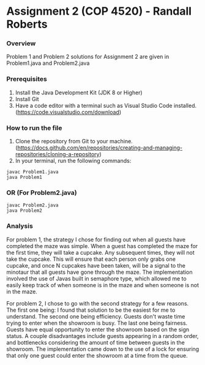 # Assignment 2 (COP 4520) - Randall Roberts

### Overview
Problem 1 and Problem 2 solutions for Assignment 2 are given in Problem1.java and Problem2.java

### Prerequisites
1. Install the Java Development Kit (JDK 8 or Higher)
2. Install Git
2. Have a code editor with a terminal such as Visual Studio Code installed. (https://code.visualstudio.com/download)

### How to run the file
1. Clone the repository from Git to your machine. (https://docs.github.com/en/repositories/creating-and-managing-repositories/cloning-a-repository)
2. In your terminal, run the following commands:
```
javac Problem1.java
java Problem1
```
### OR (For Problem2.java)
```
javac Problem2.java
java Problem2
```

### Analysis

For problem 1, the strategy I chose for finding out when all guests have completed the maze was simple. When a guest has completed the maze for the first time,
they will take a cupcake. Any subsequent times, they will not take the cupcake. This will ensure that each person only grabs one cupcake, and once N cupcakes have been
taken, will be a signal to the minotaur that all guests have gone through the maze. The implementation involved the use of Javas built in semaphore type, which allowed
me to easily keep track of when someone is in the maze and when someone is not in the maze.

For problem 2, I chose to go with the second strategy for a few reasons. The first one being: I found that solution to be the easiest for me to understand. The second
one being efficiency. Guests don't waste time trying to enter when the showroom is busy. The last one being fairness. Guests have equal opportunity to enter the showroom 
based on the sign status. A couple disadvantages include guests appearing in a random order, and bottlenecks considering the amount of time between guests in the showroom.
The implementation came down to the use of a lock for ensuring that only one guest could enter the showroom at a time from the queue.